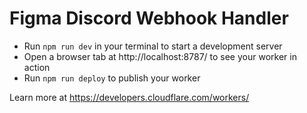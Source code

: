 # Figma Discord Webhook Handler

- Run `npm run dev` in your terminal to start a development server
- Open a browser tab at http://localhost:8787/ to see your worker in action
- Run `npm run deploy` to publish your worker

Learn more at https://developers.cloudflare.com/workers/